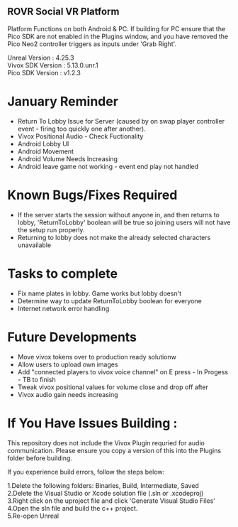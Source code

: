 ## ROVR Social VR Platform

Platform Functions on both Android & PC. If building for PC ensure that the Pico SDK are not enabled in the Plugins window, and you have removed the Pico Neo2 controller triggers as inputs under 'Grab Right'.

Unreal Version : 4.25.3\
Vivox SDK Version : 5.13.0.unr.1\
Pico SDK Version : v1.2.3

# January Reminder
- Return To Lobby Issue for Server (caused by on swap player controller event - firing too quickly one after another).
- Vivox Positional Audio - Check Fuctionality 
- Android Lobby UI 
- Android Movement 
- Android Volume Needs Increasing
- Android leave game not working - event end play not handled

# Known Bugs/Fixes Required
- If the server starts the session without anyone in, and then returns to lobby, 'ReturnToLobby' boolean will be true so joining users will not have the setup run properly.
- Returning to lobby does not make the already selected characters unavailable

# Tasks to complete
- Fix name plates in lobby. Game works but lobby doesn't
- Determine way to update ReturnToLobby boolean for everyone
- Internet network error handling

# Future Developments
- Move vivox tokens over to production ready solutionw
- Allow users to upload own images
- Add "connected players to vivox voice channel" on E press - In Progess - TB to finish
- Tweak vivox positional values for volume close and drop off after
- Vivox audio gain needs increasing

# If You Have Issues Building : 

This repository does not include the Vivox Plugin requried for audio communication. Please ensure you copy a version of this into the Plugins folder before building. 

If you experience build errors, follow the steps below:

1.Delete the following folders: Binaries, Build, Intermediate, Saved\
2.Delete the Visual Studio or Xcode solution file (.sln or .xcodeproj)\
3.Right click on the uproject file and click 'Generate Visual Studio Files'\
4.Open the sln file and build the c++ project.\
5.Re-open Unreal
